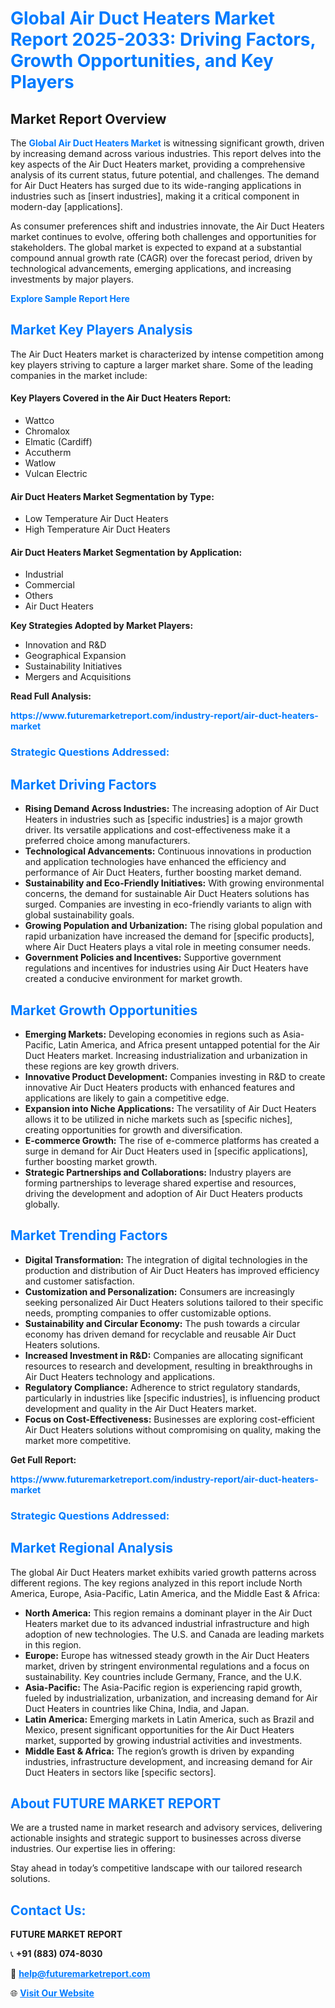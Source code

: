 <h1 style="color: #007BFF;">Global Air Duct Heaters Market Report 2025-2033: Driving Factors, Growth Opportunities, and Key Players</h1>

<section id="overview">
<h2>Market Report Overview</h2>
<p>The <a href="https://www.futuremarketreport.com/industry-report/air-duct-heaters-market" style="color: #007BFF; text-decoration: none;"><strong>Global Air Duct Heaters Market</strong></a> is witnessing significant growth, driven by increasing demand across various industries. This report delves into the key aspects of the Air Duct Heaters market, providing a comprehensive analysis of its current status, future potential, and challenges. The demand for Air Duct Heaters has surged due to its wide-ranging applications in industries such as [insert industries], making it a critical component in modern-day [applications].</p>
<p>As consumer preferences shift and industries innovate, the Air Duct Heaters market continues to evolve, offering both challenges and opportunities for stakeholders. The global market is expected to expand at a substantial compound annual growth rate (CAGR) over the forecast period, driven by technological advancements, emerging applications, and increasing investments by major players.</p>
</section>

<section id="overview">
<p><a href="https://www.futuremarketreport.com/request-sample/reportId=119248" style="color: #007BFF; text-decoration: none;"><strong>Explore Sample Report Here</strong></a></p>
</section>

<section id="key-players">
<h2 style="color: #007BFF;">Market Key Players Analysis</h2>
<p>The Air Duct Heaters market is characterized by intense competition among key players striving to capture a larger market share. Some of the leading companies in the market include:</p>
<h4>Key Players Covered in the Air Duct Heaters Report:</h4>
<ul><li>Wattco</li><li>Chromalox</li><li>Elmatic (Cardiff)</li><li>Accutherm</li><li>Watlow</li><li>Vulcan Electric</li></ul>
<h4>Air Duct Heaters Market Segmentation by Type:</h4>
<ul><li>Low Temperature Air Duct Heaters</li><li>High Temperature Air Duct Heaters</li></ul>

<h4>Air Duct Heaters Market Segmentation by Application:</h4>
<ul><li>Industrial</li><li>Commercial</li><li>Others</li><li>Air Duct Heaters</li></ul>
<p><strong>Key Strategies Adopted by Market Players:</strong></p>
<ul>
<li>Innovation and R&D</li>
<li>Geographical Expansion</li>
<li>Sustainability Initiatives</li>
<li>Mergers and Acquisitions</li>
</ul>
</section>

<section>
<p><strong>Read Full Analysis: </strong></p><a href="https://www.futuremarketreport.com/industry-report/air-duct-heaters-market" style="color: #007BFF; text-decoration: none;"><strong>https://www.futuremarketreport.com/industry-report/air-duct-heaters-market</strong></a>
<h3 style="color: #007BFF;">Strategic Questions Addressed:</h3>
</section>

<section id="driving-factors">
<h2 style="color: #007BFF;">Market Driving Factors</h2>
<ul>
<li><strong>Rising Demand Across Industries:</strong> The increasing adoption of Air Duct Heaters in industries such as [specific industries] is a major growth driver. Its versatile applications and cost-effectiveness make it a preferred choice among manufacturers.</li>
<li><strong>Technological Advancements:</strong> Continuous innovations in production and application technologies have enhanced the efficiency and performance of Air Duct Heaters, further boosting market demand.</li>
<li><strong>Sustainability and Eco-Friendly Initiatives:</strong> With growing environmental concerns, the demand for sustainable Air Duct Heaters solutions has surged. Companies are investing in eco-friendly variants to align with global sustainability goals.</li>
<li><strong>Growing Population and Urbanization:</strong> The rising global population and rapid urbanization have increased the demand for [specific products], where Air Duct Heaters plays a vital role in meeting consumer needs.</li>
<li><strong>Government Policies and Incentives:</strong> Supportive government regulations and incentives for industries using Air Duct Heaters have created a conducive environment for market growth.</li>
</ul>
</section>

<section id="growth-opportunities">
<h2 style="color: #007BFF;">Market Growth Opportunities</h2>
<ul>
<li><strong>Emerging Markets:</strong> Developing economies in regions such as Asia-Pacific, Latin America, and Africa present untapped potential for the Air Duct Heaters market. Increasing industrialization and urbanization in these regions are key growth drivers.</li>
<li><strong>Innovative Product Development:</strong> Companies investing in R&D to create innovative Air Duct Heaters products with enhanced features and applications are likely to gain a competitive edge.</li>
<li><strong>Expansion into Niche Applications:</strong> The versatility of Air Duct Heaters allows it to be utilized in niche markets such as [specific niches], creating opportunities for growth and diversification.</li>
<li><strong>E-commerce Growth:</strong> The rise of e-commerce platforms has created a surge in demand for Air Duct Heaters used in [specific applications], further boosting market growth.</li>
<li><strong>Strategic Partnerships and Collaborations:</strong> Industry players are forming partnerships to leverage shared expertise and resources, driving the development and adoption of Air Duct Heaters products globally.</li>
</ul>
</section>

<section id="trending-factors">
<h2 style="color: #007BFF;">Market Trending Factors</h2>
<ul>
<li><strong>Digital Transformation:</strong> The integration of digital technologies in the production and distribution of Air Duct Heaters has improved efficiency and customer satisfaction.</li>
<li><strong>Customization and Personalization:</strong> Consumers are increasingly seeking personalized Air Duct Heaters solutions tailored to their specific needs, prompting companies to offer customizable options.</li>
<li><strong>Sustainability and Circular Economy:</strong> The push towards a circular economy has driven demand for recyclable and reusable Air Duct Heaters solutions.</li>
<li><strong>Increased Investment in R&D:</strong> Companies are allocating significant resources to research and development, resulting in breakthroughs in Air Duct Heaters technology and applications.</li>
<li><strong>Regulatory Compliance:</strong> Adherence to strict regulatory standards, particularly in industries like [specific industries], is influencing product development and quality in the Air Duct Heaters market.</li>
<li><strong>Focus on Cost-Effectiveness:</strong> Businesses are exploring cost-efficient Air Duct Heaters solutions without compromising on quality, making the market more competitive.</li>
</ul>
</section>

<section>
<p><strong>Get Full Report: </strong></p><a href="https://www.futuremarketreport.com/industry-report/air-duct-heaters-market" style="color: #007BFF; text-decoration: none;"><strong>https://www.futuremarketreport.com/industry-report/air-duct-heaters-market</strong></a>
<h3 style="color: #007BFF;">Strategic Questions Addressed:</h3>
</section>


<section id="regional-analysis">
<h2 style="color: #007BFF;">Market Regional Analysis</h2>
<p>The global Air Duct Heaters market exhibits varied growth patterns across different regions. The key regions analyzed in this report include North America, Europe, Asia-Pacific, Latin America, and the Middle East & Africa:</p>
<ul>
<li><strong>North America:</strong> This region remains a dominant player in the Air Duct Heaters market due to its advanced industrial infrastructure and high adoption of new technologies. The U.S. and Canada are leading markets in this region.</li>
<li><strong>Europe:</strong> Europe has witnessed steady growth in the Air Duct Heaters market, driven by stringent environmental regulations and a focus on sustainability. Key countries include Germany, France, and the U.K.</li>
<li><strong>Asia-Pacific:</strong> The Asia-Pacific region is experiencing rapid growth, fueled by industrialization, urbanization, and increasing demand for Air Duct Heaters in countries like China, India, and Japan.</li>
<li><strong>Latin America:</strong> Emerging markets in Latin America, such as Brazil and Mexico, present significant opportunities for the Air Duct Heaters market, supported by growing industrial activities and investments.</li>
<li><strong>Middle East & Africa:</strong> The region’s growth is driven by expanding industries, infrastructure development, and increasing demand for Air Duct Heaters in sectors like [specific sectors].</li>
</ul>
</section>

<footer>
<h2 style="color: #007BFF;">About FUTURE MARKET REPORT</h2>
<p>We are a trusted name in market research and advisory services, delivering actionable insights and strategic support to businesses across diverse industries. Our expertise lies in offering:</p>

<p>Stay ahead in today’s competitive landscape with our tailored research solutions.</p>

<h2 style="color: #007BFF;">Contact Us:</h2>
<p><strong>FUTURE MARKET REPORT</strong></p>
<p>📞 <strong>+91 (883) 074-8030</strong></p>
<p>📧 <strong><a href="mailto:help@futuremarketreport.com" style="color: #007BFF;">help@futuremarketreport.com</a></strong></p>
<p>🌐 <strong><a href="https://www.futuremarketreport.com/" style="color: #007BFF;">Visit Our Website</a></strong></p>
</footer>